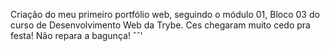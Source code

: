 Criação do meu primeiro portfólio web, seguindo o módulo 01, Bloco 03 do curso de Desenvolvimento Web da Trybe.
Ces chegaram muito cedo pra festa! Não repara a bagunça! ˆˆ'
